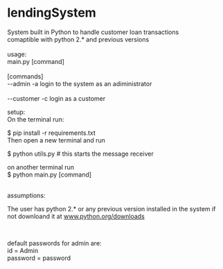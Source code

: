 # lendingSystem<br>
System built in Python to handle customer loan transactions<br>
comaptible with python 2.* and previous versions<br>
<br>
usage:<br>
main.py [command] <br>
<br>
[commands]<br>
--admin -a                login to the system as an adiministrator<br>
<br>
--customer -c             login as a customer<br>

setup: <br>
On the terminal run: <br>

$ pip install -r requirements.txt<br>
Then open a new terminal and run<br>

$ python utils.py # this starts the message receiver<br>

on another terminal run <br>
$ python main.py [command]<br>
<br>

assumptions:<br>

The user has python 2.* or any previous version installed in the system if not downloand it at www.python.org/downloads

<br>

default passwords for admin are:<br>
id = Admin<br>
password = password<br>
